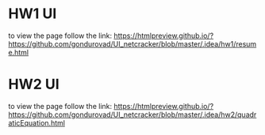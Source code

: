 # HW1 UI
to view the page follow the link: https://htmlpreview.github.io/?https://github.com/gondurovad/UI_netcracker/blob/master/.idea/hw1/resume.html
# HW2 UI
to view the page follow the link: https://htmlpreview.github.io/?https://github.com/gondurovad/UI_netcracker/blob/master/.idea/hw2/quadraticEquation.html
